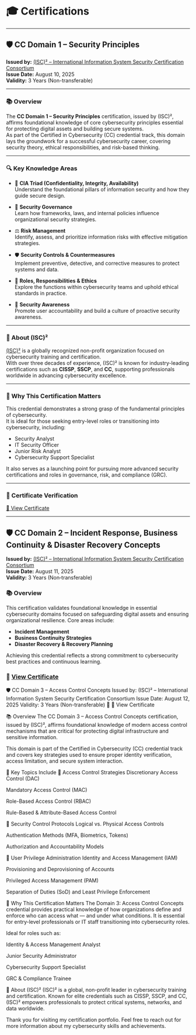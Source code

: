 # 🎓 Certifications

---
## 🛡️ CC Domain 1 – Security Principles 

**Issued by:** [(ISC)² – International Information System Security Certification Consortium](https://www.isc2.org/)  
**Issue Date:** August 10, 2025  
**Validity:** 3 Years (Non-transferable)

---

### 📚 Overview

The **CC Domain 1 – Security Principles** certification, issued by (ISC)², affirms foundational knowledge of core cybersecurity principles essential for protecting digital assets and building secure systems.  
As part of the Certified in Cybersecurity (CC) credential track, this domain lays the groundwork for a successful cybersecurity career, covering security theory, ethical responsibilities, and risk-based thinking.

---

### 🔍 Key Knowledge Areas

- 🧱 **CIA Triad (Confidentiality, Integrity, Availability)**  
  Understand the foundational pillars of information security and how they guide secure design.

- 📜 **Security Governance**  
  Learn how frameworks, laws, and internal policies influence organizational security strategies.

- ⚖️ **Risk Management**  
  Identify, assess, and prioritize information risks with effective mitigation strategies.

- 🛡️ **Security Controls & Countermeasures**  
  Implement preventive, detective, and corrective measures to protect systems and data.

- 👥 **Roles, Responsibilities & Ethics**  
  Explore the functions within cybersecurity teams and uphold ethical standards in practice.

- 📣 **Security Awareness**  
  Promote user accountability and build a culture of proactive security awareness.

---

### 🏢 About (ISC)²

[(ISC)²](https://www.isc2.org/) is a globally recognized non-profit organization focused on cybersecurity training and certification.  
With over three decades of experience, (ISC)² is known for industry-leading certifications such as **CISSP**, **SSCP**, and **CC**, supporting professionals worldwide in advancing cybersecurity excellence.

---

### 🎯 Why This Certification Matters

This credential demonstrates a strong grasp of the fundamental principles of cybersecurity.  
It is ideal for those seeking entry-level roles or transitioning into cybersecurity, including:

- Security Analyst  
- IT Security Officer  
- Junior Risk Analyst  
- Cybersecurity Support Specialist

It also serves as a launching point for pursuing more advanced security certifications and roles in governance, risk, and compliance (GRC).

---

### 🔗 Certificate Verification

[📄 View Certificate](https://isc2.obrizum.io/org/cc/certificate/fd664886-8eba-496d-95bc-2be584031c55)

---


## 🛡 CC Domain 2 – Incident Response, Business Continuity & Disaster Recovery Concepts

**Issued by:** [(ISC)² – International Information System Security Certification Consortium](https://www.isc2.org/)  
**Issue Date:** August 11, 2025  
**Validity:** 3 Years (Non‑transferable)

### 📚 Overview  
This certification validates foundational knowledge in essential cybersecurity domains focused on safeguarding digital assets and ensuring organizational resilience. Core areas include:

- **Incident Management**
- **Business Continuity Strategies**
- **Disaster Recovery & Recovery Planning**

Achieving this credential reflects a strong commitment to cybersecurity best practices and continuous learning.

### 🔗 [View Certificate](https://isc2.obrizum.io/org/cc/certificate/fd95c707-fddb-4f39-b3b4-473d025f914a)

🛡️ CC Domain 3 – Access Control Concepts
Issued by: (ISC)² – International Information System Security Certification Consortium
Issue Date: August 12, 2025
Validity: 3 Years (Non-transferable)
🔗 📄 View Certificate

📚 Overview
The CC Domain 3 – Access Control Concepts certification, issued by (ISC)², affirms foundational knowledge of modern access control mechanisms that are critical for protecting digital infrastructure and sensitive information.

This domain is part of the Certified in Cybersecurity (CC) credential track and covers key strategies used to ensure proper identity verification, access limitation, and secure system interaction.

🔑 Key Topics Include
🔐 Access Control Strategies
Discretionary Access Control (DAC)

Mandatory Access Control (MAC)

Role-Based Access Control (RBAC)

Rule-Based & Attribute-Based Access Control

🧩 Security Control Protocols
Logical vs. Physical Access Controls

Authentication Methods (MFA, Biometrics, Tokens)

Authorization and Accountability Models

👥 User Privilege Administration
Identity and Access Management (IAM)

Provisioning and Deprovisioning of Accounts

Privileged Access Management (PAM)

Separation of Duties (SoD) and Least Privilege Enforcement

🎯 Why This Certification Matters
The Domain 3: Access Control Concepts credential provides practical knowledge of how organizations define and enforce who can access what — and under what conditions. It is essential for entry-level professionals or IT staff transitioning into cybersecurity roles.

Ideal for roles such as:

Identity & Access Management Analyst

Junior Security Administrator

Cybersecurity Support Specialist

GRC & Compliance Trainee

🏢 About (ISC)²
(ISC)² is a global, non-profit leader in cybersecurity training and certification. Known for elite credentials such as CISSP, SSCP, and CC, (ISC)² empowers professionals to protect critical systems, networks, and data worldwide.


Thank you for visiting my certification portfolio. Feel free to reach out for more information about my cybersecurity skills and achievements.

